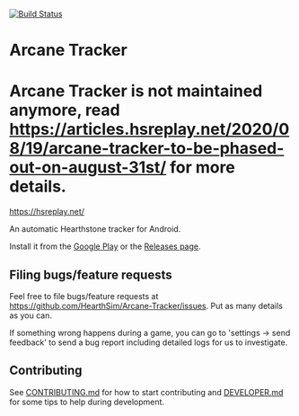 [![Build Status](https://travis-ci.org/HearthSim/Arcane-Tracker.svg?branch=master)](https://travis-ci.org/HearthSim/Arcane-Tracker)

# Arcane Tracker

# Arcane Tracker is not maintained anymore, read https://articles.hsreplay.net/2020/08/19/arcane-tracker-to-be-phased-out-on-august-31st/ for more details.

https://hsreplay.net/

An automatic Hearthstone tracker for Android. 

Install it from the [Google Play](https://play.google.com/store/apps/details?id=net.mbonnin.arcanetracker&hl=en) or the [Releases page](https://github.com/HearthSim/Arcane-Tracker/releases).

## Filing bugs/feature requests 

Feel free to file bugs/feature requests at https://github.com/HearthSim/Arcane-Tracker/issues. Put as many details as you can. 

If something wrong happens during a game, you can go to 'settings -> send feedback' to send a bug report including detailed logs for us to investigate.

## Contributing

See [CONTRIBUTING.md](CONTRIBUTING.md) for how to start contributing and [DEVELOPER.md](DEVELOPER.md) for some tips to help during development.
